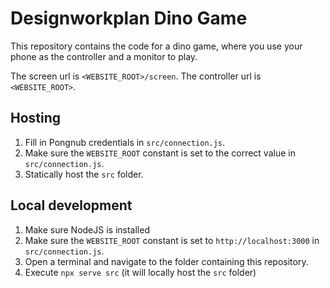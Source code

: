 # Designworkplan Dino Game

This repository contains the code for a dino game, where you use your phone as the controller and a monitor to play.

The screen url is `<WEBSITE_ROOT>/screen`.
The controller url is `<WEBSITE_ROOT>`.

## Hosting

1. Fill in Pongnub credentials in `src/connection.js`.
2. Make sure the `WEBSITE_ROOT` constant is set to the correct value in `src/connection.js`.
3. Statically host the `src` folder.

## Local development

1. Make sure NodeJS is installed
2. Make sure the `WEBSITE_ROOT` constant is set to `http://localhost:3000` in `src/connection.js`.
3. Open a terminal and navigate to the folder containing this repository.
4. Execute `npx serve src` (it will locally host the `src` folder)
